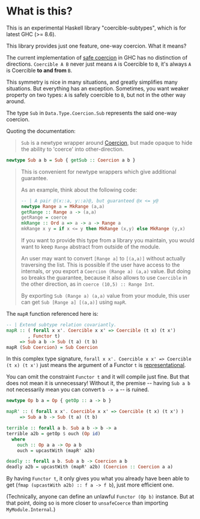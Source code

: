 # What is this?

This is an experimental Haskell library "coercible-subtypes",
which is for latest GHC (>= 8.6).

This library provides just one feature, one-way coercion. What it means?

The current implementation of [safe coercion](https://wiki.haskell.org/GHC/Coercible) in GHC
has no distinction of directions. `Coercible A B` never just means `A` is Coercible to `B`,
it's always `A` is Coercible **to and from** `B`.

This symmetry is nice in many situations, and greatly simplifies many situations.
But everything has an exception. Sometimes, you want weaker property on two types:
`A` is safely coercible to `B`, but not in the other way around.

The type `Sub` in `Data.Type.Coercion.Sub` represents the said one-way
coercion.

Quoting the documentation:

> `Sub` is a newtype wrapper around [Coercion](https://hackage.haskell.org/package/base-4.12.0.0/docs/Data-Type-Coercion.html#t:Coercion), but made opaque to hide
> the ability to 'coerce' into other-direction.

``` haskell
newtype Sub a b = Sub { getSub :: Coercion a b }
```

> This is convenient for newtype wrappers which give additional guarantee.
>
> As an example, think about the following code:
> 
> ``` haskell
> -- | A pair @(x::a, y::a)@, but guaranteed @x <= y@
> newtype Range a = MkRange (a,a)
> getRange :: Range a -> (a,a)
> getRange = coerce
> mkRange :: Ord a => a -> a -> Range a
> mkRange x y = if x <= y then MkRange (x,y) else MkRange (y,x)
> ```
> 
> If you want to provide this type from a library you maintain,
> you would want to keep `Range` abstract from outside of the module.
>
> An user may want to convert `[Range a]` to `[(a,a)]` without actually
> traversing the list. This is possible if the user have access to the
> internals, or you export a `Coercion (Range a) (a,a)` value. But doing so
> breaks the guarantee, because it also allows to use `Coercible` in the other
> direction, as in `coerce (10,5) :: Range Int`.
> 
> By exporting `Sub (Range a) (a,a)` value from your module,
> this user can get `Sub [Range a] [(a,a)]` using `mapR`.

The `mapR` function referenced here is:

``` haskell
-- | Extend subtype relation covariantly.
mapR :: ( forall x x'. Coercible x x' => Coercible (t x) (t x')
        , Functor t)
     => Sub a b -> Sub (t a) (t b)
mapR (Sub Coercion) = Sub Coercion
```

In this complex type signature, `forall x x'. Coercible x x' => Coercible (t x) (t x')`
just means the argument of a Functor `t` is [representational](https://downloads.haskell.org/ghc/8.8.3/docs/html/users_guide/glasgow_exts.html#roles).

You can omit the constraint `Functor t` and it will compile just fine.
But that does not mean it is unnecessary! Without it, the premise -- having `Sub a b` not necessarily mean you can convert `b -> a` -- is ruined.

``` haskell
newtype Op b a = Op { getOp :: a -> b }

mapR' :: ( forall x x'. Coercible x x' => Coercible (t x) (t x') )
     => Sub a b -> Sub (t a) (t b)

terrible :: forall a b. Sub a b -> b -> a
terrible a2b = getOp $ ouch (Op id)
  where
    ouch :: Op a a -> Op a b
    ouch = upcastWith (mapR' a2b)

deadly :: forall a b. Sub a b -> Coercion a b
deadly a2b = upcastWith (mapR' a2b) (Coercion :: Coercion a a)
```

By having `Functor t`, it only gives you what you already have been able to get (`fmap (upcastWith a2b) :: f a -> f b`),
just more efficient one.

(Technically, anyone can define an unlawful `Functor (Op b)` instance. But at that point,
doing so is more closer to `unsafeCoerce` than importing `MyModule.Internal`.)
